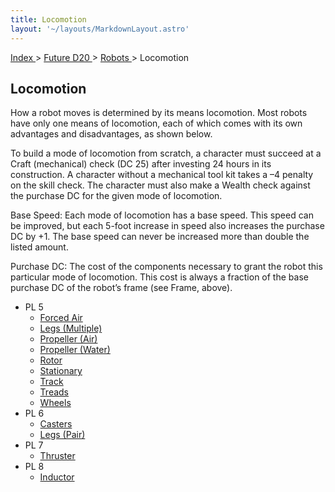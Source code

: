 ```yaml
---
title: Locomotion
layout: '~/layouts/MarkdownLayout.astro'
---
```


[ Index ](/) > [ Future D20 ](/future.d20.srd) > [ Robots ](/future.d20.srd/robots) > Locomotion

##  Locomotion

How a robot moves is determined by its means locomotion. Most robots have only
one means of locomotion, each of which comes with its own advantages and
disadvantages, as shown below.

To build a mode of locomotion from scratch, a character must succeed at a
Craft (mechanical) check (DC 25) after investing 24 hours in its construction.
A character without a mechanical tool kit takes a –4 penalty on the skill
check. The character must also make a Wealth check against the purchase DC for
the given mode of locomotion.

Base Speed: Each mode of locomotion has a base speed. This speed can be
improved, but each 5-foot increase in speed also increases the purchase DC by
+1. The base speed can never be increased more than double the listed amount.

Purchase DC: The cost of the components necessary to grant the robot this
particular mode of locomotion. This cost is always a fraction of the base
purchase DC of the robot’s frame (see Frame, above).

  * PL 5 
    * [ Forced Air ](/future.d20.srd/robots/locomotion/forced.air)
    * [ Legs (Multiple) ](/future.d20.srd/robots/locomotion/legs.multiple)
    * [ Propeller (Air) ](/future.d20.srd/robots/locomotion/propeller.air)
    * [ Propeller (Water) ](/future.d20.srd/robots/locomotion/propeller.water)
    * [ Rotor ](/future.d20.srd/robots/locomotion/rotor)
    * [ Stationary ](/future.d20.srd/robots/locomotion/stationary)
    * [ Track ](/future.d20.srd/robots/locomotion/track)
    * [ Treads ](/future.d20.srd/robots/locomotion/treads)
    * [ Wheels ](/future.d20.srd/robots/locomotion/wheels)
  * PL 6 
    * [ Casters ](/future.d20.srd/robots/locomotion/casters)
    * [ Legs (Pair) ](/future.d20.srd/robots/locomotion/legs.pair)
  * PL 7 
    * [ Thruster ](/future.d20.srd/robots/locomotion/thruster)
  * PL 8 
    * [ Inductor ](/future.d20.srd/robots/locomotion/inductor)

